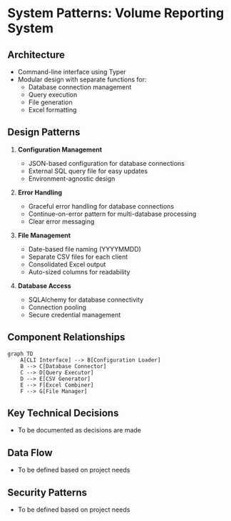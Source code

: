 # System Patterns: Volume Reporting System

## Architecture
- Command-line interface using Typer
- Modular design with separate functions for:
  - Database connection management
  - Query execution
  - File generation
  - Excel formatting

## Design Patterns
1. **Configuration Management**
   - JSON-based configuration for database connections
   - External SQL query file for easy updates
   - Environment-agnostic design

2. **Error Handling**
   - Graceful error handling for database connections
   - Continue-on-error pattern for multi-database processing
   - Clear error messaging

3. **File Management**
   - Date-based file naming (YYYYMMDD)
   - Separate CSV files for each client
   - Consolidated Excel output
   - Auto-sized columns for readability

4. **Database Access**
   - SQLAlchemy for database connectivity
   - Connection pooling
   - Secure credential management

## Component Relationships
```mermaid
graph TD
    A[CLI Interface] --> B[Configuration Loader]
    B --> C[Database Connector]
    C --> D[Query Executor]
    D --> E[CSV Generator]
    E --> F[Excel Combiner]
    F --> G[File Manager]
```

## Key Technical Decisions
- To be documented as decisions are made

## Data Flow
- To be defined based on project needs

## Security Patterns
- To be defined based on project needs 